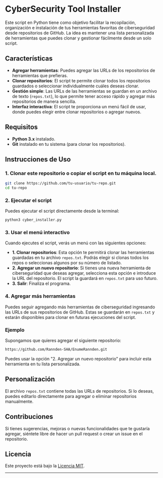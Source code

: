 # CyberSecurity Tool Installer

Este script en Python tiene como objetivo facilitar la recopilación, organización e instalación de tus herramientas favoritas de ciberseguridad desde repositorios de GitHub. La idea es mantener una lista personalizada de herramientas que puedes clonar y gestionar fácilmente desde un solo script.

## Características

- **Agregar herramientas**: Puedes agregar las URLs de los repositorios de herramientas que prefieras.
- **Clonar repositorios**: El script te permite clonar todos los repositorios guardados o seleccionar individualmente cuáles deseas clonar.
- **Gestión simple**: Las URLs de las herramientas se guardan en un archivo de texto (`repos.txt`), lo que permite tener acceso rápido y agregar más repositorios de manera sencilla.
- **Interfaz interactiva**: El script te proporciona un menú fácil de usar, donde puedes elegir entre clonar repositorios o agregar nuevos.

## Requisitos

- **Python 3.x** instalado.
- **Git** instalado en tu sistema (para clonar los repositorios).

## Instrucciones de Uso

### 1. Clonar este repositorio o copiar el script en tu máquina local.

```bash
git clone https://github.com/tu-usuario/tu-repo.git
cd tu-repo
```

### 2. Ejecutar el script

Puedes ejecutar el script directamente desde la terminal:

```bash
python3 cyber_installer.py
```

### 3. Usar el menú interactivo

Cuando ejecutes el script, verás un menú con las siguientes opciones:

- **1. Clonar repositorios**: Esta opción te permitirá clonar las herramientas guardadas en tu archivo `repos.txt`. Podrás elegir si clonas todos los repos o seleccionas algunos por su número de listado.
- **2. Agregar un nuevo repositorio**: Si tienes una nueva herramienta de ciberseguridad que deseas agregar, selecciona esta opción e introduce la URL del repositorio. El script la guardará en `repos.txt` para uso futuro.
- **3. Salir**: Finaliza el programa.

### 4. Agregar más herramientas

Puedes seguir agregando más herramientas de ciberseguridad ingresando las URLs de sus repositorios de GitHub. Estas se guardarán en `repos.txt` y estarán disponibles para clonar en futuras ejecuciones del script.

### Ejemplo

Supongamos que quieres agregar el siguiente repositorio:

```bash
https://github.com/Rannden-SHA/EnumeRannden.git
```

Puedes usar la opción "2. Agregar un nuevo repositorio" para incluir esta herramienta en tu lista personalizada.

## Personalización

El archivo `repos.txt` contiene todas las URLs de repositorios. Si lo deseas, puedes editarlo directamente para agregar o eliminar repositorios manualmente.

## Contribuciones

Si tienes sugerencias, mejoras o nuevas funcionalidades que te gustaría agregar, siéntete libre de hacer un pull request o crear un issue en el repositorio.

## Licencia

Este proyecto está bajo la [Licencia MIT](LICENSE).

---
